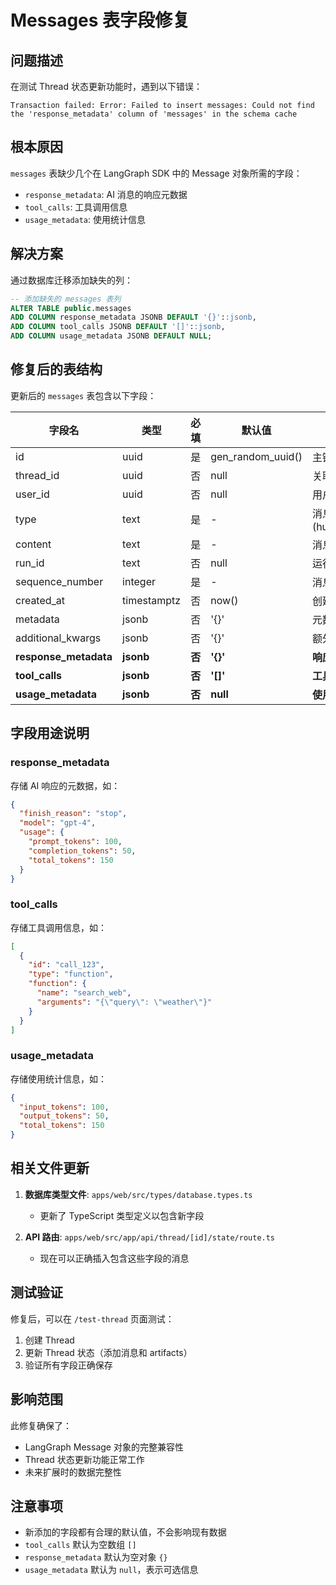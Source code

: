 # Messages 表字段修复

## 问题描述

在测试 Thread 状态更新功能时，遇到以下错误：

```
Transaction failed: Error: Failed to insert messages: Could not find the 'response_metadata' column of 'messages' in the schema cache
```

## 根本原因

`messages` 表缺少几个在 LangGraph SDK 中的 Message 对象所需的字段：

- `response_metadata`: AI 消息的响应元数据
- `tool_calls`: 工具调用信息
- `usage_metadata`: 使用统计信息

## 解决方案

通过数据库迁移添加缺失的列：

```sql
-- 添加缺失的 messages 表列
ALTER TABLE public.messages 
ADD COLUMN response_metadata JSONB DEFAULT '{}'::jsonb,
ADD COLUMN tool_calls JSONB DEFAULT '[]'::jsonb,
ADD COLUMN usage_metadata JSONB DEFAULT NULL;
```

## 修复后的表结构

更新后的 `messages` 表包含以下字段：

| 字段名 | 类型 | 必填 | 默认值 | 描述 |
|--------|------|------|---------|------|
| id | uuid | 是 | gen_random_uuid() | 主键 |
| thread_id | uuid | 否 | null | 关联的 Thread ID |
| user_id | uuid | 否 | null | 用户 ID |
| type | text | 是 | - | 消息类型 (human/ai/system/tool) |
| content | text | 是 | - | 消息内容 |
| run_id | text | 否 | null | 运行 ID |
| sequence_number | integer | 是 | - | 消息序号 |
| created_at | timestamptz | 否 | now() | 创建时间 |
| metadata | jsonb | 否 | '{}' | 元数据 |
| additional_kwargs | jsonb | 否 | '{}' | 额外参数 |
| **response_metadata** | **jsonb** | **否** | **'{}'** | **响应元数据** |
| **tool_calls** | **jsonb** | **否** | **'[]'** | **工具调用** |
| **usage_metadata** | **jsonb** | **否** | **null** | **使用统计** |

## 字段用途说明

### response_metadata

存储 AI 响应的元数据，如：

```json
{
  "finish_reason": "stop",
  "model": "gpt-4",
  "usage": {
    "prompt_tokens": 100,
    "completion_tokens": 50,
    "total_tokens": 150
  }
}
```

### tool_calls

存储工具调用信息，如：

```json
[
  {
    "id": "call_123",
    "type": "function",
    "function": {
      "name": "search_web",
      "arguments": "{\"query\": \"weather\"}"
    }
  }
]
```

### usage_metadata

存储使用统计信息，如：

```json
{
  "input_tokens": 100,
  "output_tokens": 50,
  "total_tokens": 150
}
```

## 相关文件更新

1. **数据库类型文件**: `apps/web/src/types/database.types.ts`
   - 更新了 TypeScript 类型定义以包含新字段

2. **API 路由**: `apps/web/src/app/api/thread/[id]/state/route.ts`
   - 现在可以正确插入包含这些字段的消息

## 测试验证

修复后，可以在 `/test-thread` 页面测试：

1. 创建 Thread
2. 更新 Thread 状态（添加消息和 artifacts）
3. 验证所有字段正确保存

## 影响范围

此修复确保了：

- LangGraph Message 对象的完整兼容性
- Thread 状态更新功能正常工作
- 未来扩展时的数据完整性

## 注意事项

- 新添加的字段都有合理的默认值，不会影响现有数据
- `tool_calls` 默认为空数组 `[]`
- `response_metadata` 默认为空对象 `{}`
- `usage_metadata` 默认为 `null`，表示可选信息
